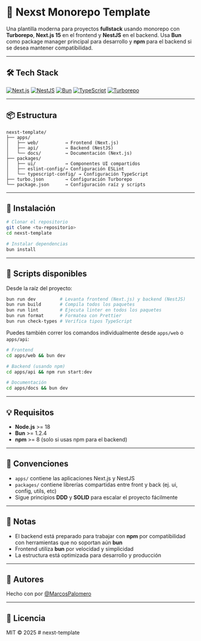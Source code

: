 # 🧪 Nexst Monorepo Template

Una plantilla moderna para proyectos **fullstack** usando monorepo con **Turborepo**, **Next.js 15** en el frontend y **NestJS** en el backend. Usa **Bun** como package manager principal para desarrollo y **npm** para el backend si se desea mantener compatibilidad.

---

## 🛠️ Tech Stack

[![Next.js](https://img.shields.io/badge/Next.js-15-black?logo=next.js&style=flat-square)](https://nextjs.org)
[![NestJS](https://img.shields.io/badge/NestJS-9E1C1C?logo=nestjs&logoColor=white&style=flat-square)](https://nestjs.com)
[![Bun](https://img.shields.io/badge/Bun-1.2.4-ffde57?logo=bun&logoColor=black&style=flat-square)](https://bun.sh)
[![TypeScript](https://img.shields.io/badge/TypeScript-5.8-blue?logo=typescript&style=flat-square)](https://www.typescriptlang.org)
[![Turborepo](https://img.shields.io/badge/Turborepo-monorepo-5c5cff?logo=vercel&style=flat-square)](https://turbo.build)

---

## 📦 Estructura

```
nexst-template/
├── apps/
│   ├── web/          → Frontend (Next.js)
│   ├── api/          → Backend (NestJS)
│   └── docs/         → Documentación (Next.js)
├── packages/
│   ├── ui/           → Componentes UI compartidos
│   ├── eslint-config/→ Configuración ESLint
│   └── typescript-config/ → Configuración TypeScript
├── turbo.json        → Configuración Turborepo
└── package.json      → Configuración raíz y scripts
```

---

## 🚀 Instalación

```bash
# Clonar el repositorio
git clone <tu-repositorio>
cd nexst-template

# Instalar dependencias
bun install
```

---

## 🧪 Scripts disponibles

Desde la raíz del proyecto:

```bash
bun run dev         # Levanta frontend (Next.js) y backend (NestJS)
bun run build       # Compila todos los paquetes
bun run lint        # Ejecuta linter en todos los paquetes
bun run format      # Formatea con Prettier
bun run check-types # Verifica tipos TypeScript
```

Puedes también correr los comandos individualmente desde `apps/web` o `apps/api`:

```bash
# Frontend
cd apps/web && bun dev

# Backend (usando npm)
cd apps/api && npm run start:dev

# Documentación
cd apps/docs && bun dev
```

---

## 💡 Requisitos

- **Node.js** >= 18
- **Bun** >= 1.2.4
- **npm** >= 8 (solo si usas npm para el backend)

---

## 📁 Convenciones

- `apps/` contiene las aplicaciones Next.js y NestJS
- `packages/` contiene librerías compartidas entre front y back (ej. ui, config, utils, etc)
- Sigue principios **DDD** y **SOLID** para escalar el proyecto fácilmente

---

## 📌 Notas

- El backend está preparado para trabajar con **npm** por compatibilidad con herramientas que no soportan aún **bun**
- Frontend utiliza **bun** por velocidad y simplicidad
- La estructura está optimizada para desarrollo y producción

---

## 🧙 Autores

Hecho con por [@MarcosPalomero](https://github.com/mck21)

---

## 📝 Licencia

MIT © 2025
#   n e x s t - t e m p l a t e  
 